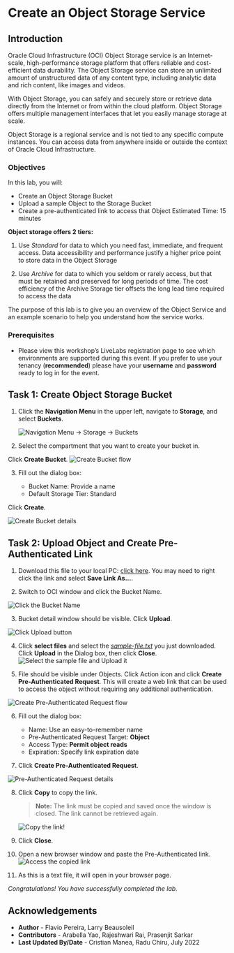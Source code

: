 # Create an Object Storage Service

## Introduction

Oracle Cloud Infrastructure (OCI) Object Storage service is an Internet-scale, high-performance storage platform that offers reliable and cost-efficient data durability. The Object Storage service can store an unlimited amount of unstructured data of any content type, including analytic data and rich content, like images and videos.

With Object Storage, you can safely and securely store or retrieve data directly from the Internet or from within the cloud platform. Object Storage offers multiple management interfaces that let you easily manage storage at scale.

Object Storage is a regional service and is not tied to any specific compute instances. You can access data from anywhere inside or outside the context of Oracle Cloud Infrastructure.
### Objectives

In this lab, you will:
- Create an Object Storage Bucket
- Upload a sample Object to the Storage Bucket
- Create a pre-authenticated link to access that Object
Estimated Time: 15 minutes

[](youtube:ci-U-174T_8)

**Object storage offers 2 tiers:**

1. Use *Standard* for data to which you need fast, immediate, and frequent access. Data accessibility and performance justify a higher price point to store data in the Object Storage

2. Use *Archive* for data to which you seldom or rarely access, but that must be retained and preserved for long periods of time. The cost efficiency of the Archive Storage tier offsets the long lead time required to access the data

The purpose of this lab is to give you an overview of the Object Service and an example scenario to help you understand how the service works.
### Prerequisites


* Please view this workshop’s LiveLabs registration page to see which environments are supported during this event. 
If you prefer to use your tenancy (**recommended**) please have your **username** and **password** ready to log in for the event.


## Task 1: Create Object Storage Bucket

1. Click the **Navigation Menu** in the upper left, navigate to **Storage**, and select **Buckets**.

	![Navigation Menu -> Storage -> Buckets](https://raw.githubusercontent.com/oracle/learning-library/master/common/images/console/storage-buckets.png " ")

2. Select the compartment that you want to create your bucket in. 
 
  Click **Create Bucket**.
  ![Create Bucket flow](images/create-bucket.png " ")

3. Fill out the dialog box:

    - Bucket Name: Provide a name
    - Default Storage Tier: Standard

  Click **Create**.

  ![Create Bucket details](images/bucket-details.png " ")


## Task 2: Upload Object and Create Pre-Authenticated Link

1. Download this file to your local PC: [click here](https://objectstorage.us-ashburn-1.oraclecloud.com/p/FJ8cOXrQeIJeOHR0b6U_5wUrRgwNPEQjsd80tpMMpc_HV2ROskAhOZ-yVuptKjUj/n/c4u04/b/oci-library/o/sample-file.txt). You may need to right click the link and select **Save Link As...**.

2. Switch to OCI window and click the Bucket Name.

  ![Click the Bucket Name](images/buckets.png " ")

3. Bucket detail window should be visible. Click **Upload**.

  ![Click Upload button](images/upload.png " ")

4. Click **select files** and select the *[sample-file.txt](https://objectstorage.us-ashburn-1.oraclecloud.com/p/FJ8cOXrQeIJeOHR0b6U_5wUrRgwNPEQjsd80tpMMpc_HV2ROskAhOZ-yVuptKjUj/n/c4u04/b/oci-library/o/sample-file.txt)* you just downloaded. Click **Upload** in the Dialog box, then click **Close**.
  ![Select the sample file and Upload it](images/upload-sample-file.png)

5. File should be visible under Objects. Click Action icon and click **Create Pre-Authenticated Request**. This will create a web link that can be used to access the object without requiring any additional authentication.

  ![Create Pre-Authenticated Request flow](images/create-par.png " ")

6. Fill out the dialog box:

    - Name: Use an easy-to-remember name
    - Pre-Authenticated Request Target: **Object**
    - Access Type: **Permit object reads**
    - Expiration: Specify link expiration date

7. Click **Create Pre-Authenticated Request**.

  ![Pre-Authenticated Request details](images/par-details.png " ")

8. Click **Copy** to copy the link.

    >**Note:** The link must be copied and saved once the window is closed. The link cannot be retrieved again.
  
    ![Copy the link!](images/copy-par.png " ")

9. Click **Close**.

10. Open a new browser window and paste the Pre-Authenticated link.
  ![Access the copied link](images/open-par.png " ")

11. As this is a text file, it will open in your browser page.

_Congratulations! You have successfully completed the lab._

## Acknowledgements

- **Author** - Flavio Pereira, Larry Beausoleil 
- **Contributors** - Arabella Yao, Rajeshwari Rai, Prasenjit Sarkar
- **Last Updated By/Date** - Cristian Manea, Radu Chiru, July 2022

